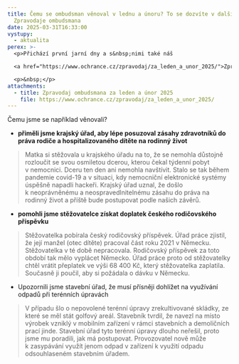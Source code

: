 ```yaml
---
title: Čemu se ombudsman věnoval v lednu a únoru? To se dozvíte v dalším vydání
  Zpravodaje ombudsmana
date: 2025-03-31T16:33:00
vystupy:
  - aktualita
perex: >-
  <p>Přichází první jarní dny a s&nbsp;nimi také náš 

  <a href="https://www.ochrance.cz/zpravodaj/za_leden_a_unor_2025/">Zpravodaj ombudsmana</a>! V&nbsp;něm se opět dočtete, komu a jak jsme pomáhali v&nbsp;uplynulých dvou měsících. Reagovali jsme na podněty občanů z&nbsp;celé republiky, ale pomáhali jsme také z&nbsp;vlastní iniciativy. Upozornili jsme na chyby úřadů, zajistili doplatky rodičovských příspěvků, vyjasnili jsme také právní úpravu, navštěvovali zařízení či radili v&nbsp;diskriminačních věcech!&nbsp;</p>

  <p>&nbsp;</p>
attachments:
  - title: Zpravodaj ombudsmana za leden a únor 2025
    file: https://www.ochrance.cz/zpravodaj/za_leden_a_unor_2025/
---
```

<p>Čemu jsme se například věnovali?</p>
<ul>
<li>
<strong>přiměli jsme krajský úřad, aby lépe posuzoval zásahy zdravotníků do práva rodiče a hospitalizovaného dítěte na rodinný život&nbsp;</strong></li></ul>
<blockquote>
<p>Matka si stěžovala u krajského úřadu na to, že se nemohla důstojně rozloučit se svou osmiletou dcerou, kterou čekal týdenní pobyt v&nbsp;nemocnici. Dceru ten den ani nemohla navštívit. Stalo se tak během pandemie covid-19 a v&nbsp;situaci, kdy nemocniční elektronické systémy úspěšně napadli hackeři. Krajský úřad uznal, že došlo k&nbsp;neoprávněnému a neospravedlnitelnému zásahu do práva na rodinný život a příště bude postupovat podle našich závěrů.&nbsp;</p></blockquote>
<ul>
<li>
<strong>pomohli jsme stěžovatelce získat doplatek českého rodičovského příspěvku&nbsp;</strong></li></ul>
<blockquote>
<p>Stěžovatelka pobírala český rodičovský příspěvek. Úřad práce zjistil, že její manžel (otec dítěte) pracoval část roku 2021 v Německu. Stěžovatelka v té době nepracovala. Rodičovský příspěvek za toto období tak mělo vyplácet Německo. Úřad práce proto od stěžovatelky chtěl vrátit přeplatek ve výši 68 400 Kč, který stěžovatelka zaplatila. Současně ji poučil, aby si požádala o dávku v Německu.</p></blockquote>
<ul>
<li>Upozornili jsme stavební úřad, že musí přísněji dohlížet na využívání odpadů při terénních úpravách&nbsp;</li></ul>
<blockquote>
<p>V&nbsp;případu šlo o nepovolené terénní úpravy zrekultivované skládky, ze které se měl stát golfový areál. Stavebník tvrdil, že navezl na místo výrobek vzniklý v&nbsp;mobilním zařízení v rámci stavebních a demoličních prací jinde. Stavební úřad tyto terénní úpravy dlouho neřešil, proto jsme mu poradili, jak má postupovat. Provozovatel nově může k&nbsp;zasypávání využít jenom odpad v&nbsp;zařízení k&nbsp;využití odpadu odsouhlaseném stavebním úřadem.</p></blockquote>
